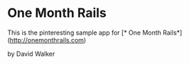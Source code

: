 # One Month Rails

This is the pinteresting sample app for 
[* One Month Rails*] (http://onemonthrails.com)

by David Walker 